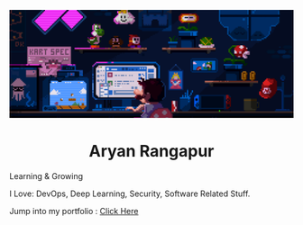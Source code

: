 


<p align="center">
  <img src="https://github.com/aryanrangapur/aryanrangapur/blob/main/IMG_2092.gif" alt="Me all-time" />
</p>

<h1 align="center">Aryan Rangapur</h1> 

<p> Learning & Growing </p>



I Love:  DevOps, Deep Learning, Security, Software Related Stuff. 



Jump into my portfolio : [Click Here](https://aryanrangapur.github.io/portfolio/)





